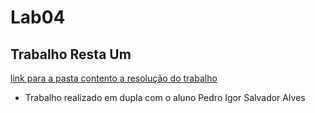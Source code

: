 # Lab04
## Trabalho Resta Um
[link para a pasta contento a resolução do trabalho](./src/mc322/lab04)
* Trabalho realizado em dupla com o aluno Pedro Igor Salvador Alves
